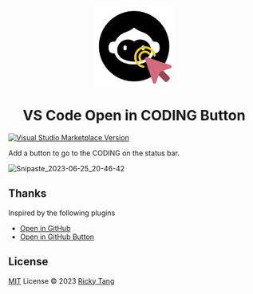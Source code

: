 <p align="center">
  <img src="./res/icon.png" height="160"/>
</p>

<h1 align="center">VS Code Open in CODING Button</h1>

<a href="https://marketplace.visualstudio.com/items?itemName=rickytjx.open-in-coding-button" target="__blank"><img src="https://img.shields.io/visual-studio-marketplace/v/rickytjx.open-in-coding-button.svg?color=eee&amp;label=VS%20Code%20Marketplace&logo=visual-studio-code" alt="Visual Studio Marketplace Version" /></a>

Add a button to go to the CODING on the status bar.

![Snipaste_2023-06-25_20-46-42](https://github.com/rickytjx/vscode-open-in-coding-button/assets/18324571/1d63db67-42ed-491f-8e14-f6f765de5304)

## Thanks
Inspired by the following plugins
- [Open in GitHub](https://marketplace.visualstudio.com/items?itemName=fabiospampinato.vscode-open-in-github)
- [Open in GitHub Button](https://marketplace.visualstudio.com/items?itemName=antfu.open-in-github-button)

## License

[MIT](./LICENSE) License © 2023 [Ricky Tang](https://github.com/rickytjx)

